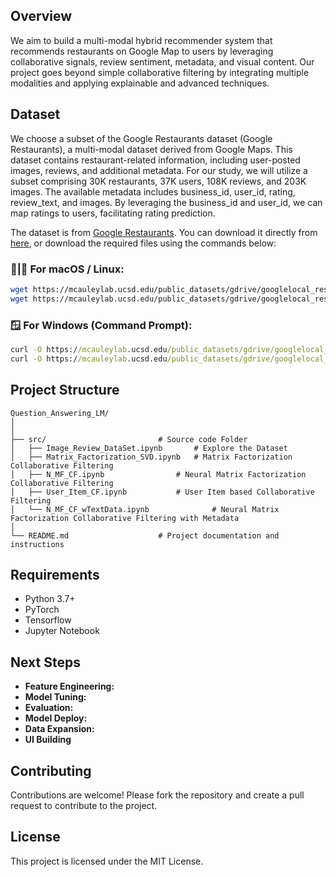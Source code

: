 ## Overview

We aim to build a multi-modal hybrid recommender system that recommends restaurants on Google Map to users by leveraging collaborative signals, review sentiment, metadata, and visual content. Our project goes beyond simple collaborative filtering by integrating multiple modalities and applying explainable and advanced techniques.

## Dataset 

We choose a subset of the Google Restaurants dataset (Google Restaurants), a multi-modal dataset derived from Google Maps. This dataset contains restaurant-related information, including user-posted images, reviews, and additional metadata. For our study, we will utilize a subset comprising 30K restaurants, 37K users, 108K reviews, and 203K images. The available metadata includes business_id, user_id, rating, review_text, and images. By leveraging the business_id and user_id, we can map ratings to users, facilitating rating prediction.

The dataset is from [Google Restaurants](https://cseweb.ucsd.edu/~jmcauley/datasets.html#google_restaurants). You can download it directly from [here](https://mcauleylab.ucsd.edu/public_datasets/gdrive/googlelocal_restaurants/), or download the required files using the commands below:  
### 🍎|🐧 For macOS / Linux:
```bash
wget https://mcauleylab.ucsd.edu/public_datasets/gdrive/googlelocal_restaurants/filter_all_t.json
wget https://mcauleylab.ucsd.edu/public_datasets/gdrive/googlelocal_restaurants/image_review_all.json
```

### 🪟 For Windows (Command Prompt):
```cmd
curl -O https://mcauleylab.ucsd.edu/public_datasets/gdrive/googlelocal_restaurants/filter_all_t.json
curl -O https://mcauleylab.ucsd.edu/public_datasets/gdrive/googlelocal_restaurants/image_review_all.json
```

## Project Structure
```plaintext
Question_Answering_LM/
│
│
├── src/                  		 # Source code Folder
│   ├── Image_Review_DataSet.ipynb       # Explore the Dataset
│   ├── Matrix_Factorization_SVD.ipynb   # Matrix Factorization Collaborative Filtering
│   ├── N_MF_CF.ipynb        		 # Neural Matrix Factorization Collaborative Filtering
│   ├── User_Item_CF.ipynb        	 # User Item based Collaborative Filtering
│   └── N_MF_CF_wTextData.ipynb        		 # Neural Matrix Factorization Collaborative Filtering with Metadata
│
└── README.md              		 # Project documentation and instructions

```

## Requirements
- Python 3.7+
- PyTorch
- Tensorflow
- Jupyter Notebook 	

## Next Steps
- **Feature Engineering:** 
- **Model Tuning:** 
- **Evaluation:** 
- **Model Deploy:** 
- **Data Expansion:** 
- **UI Building**

## Contributing
Contributions are welcome! Please fork the repository and create a pull request to contribute to the project.

## License
This project is licensed under the MIT License.

